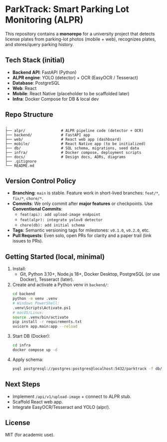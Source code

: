 # ParkTrack: Smart Parking Lot Monitoring (ALPR)

This repository contains a **monorepo** for a university project that detects license plates from parking-lot photos (mobile + web), recognizes plates, and stores/query parking history.

## Tech Stack (initial)
- **Backend API**: FastAPI (Python)
- **ALPR engine**: YOLO (detector) + OCR (EasyOCR / Tesseract)
- **Database**: PostgreSQL
- **Web**: React
- **Mobile**: React Native (placeholder to be scaffolded later)
- **Infra**: Docker Compose for DB & local dev

## Repo Structure
```
.
├── alpr/                # ALPR pipeline code (detector + OCR)
├── backend/             # FastAPI app
├── web/                 # React web app (dashboard)
├── mobile/              # React Native app (to be initialized)
├── db/                  # SQL schema, migrations, seed data
├── infra/               # Docker compose, deployment scripts
├── docs/                # Design docs, ADRs, diagrams
├── .gitignore
└── README.md
```

## Version Control Policy
- **Branching**: `main` is stable. Feature work in short-lived branches: `feat/*`, `fix/*`, `chore/*`.
- **Commits**: We only commit after **major features** or checkpoints. Use **Conventional Commits**:
  - `feat(api): add upload-image endpoint`
  - `feat(alpr): integrate yolov8 detector`
  - `chore(db): add initial schema`
- **Tags**: Semantic versioning tags for milestones: `v0.1.0`, `v0.2.0`, etc.
- **Pull Requests**: Even solo, open PRs for clarity and a paper trail (link issues to PRs).

## Getting Started (local, minimal)
1) Install:
   - Git, Python 3.10+, Node.js 18+, Docker Desktop, PostgreSQL (or use Docker), Tesseract (later).
2) Create and activate a Python venv in `backend/`:
   ```bash
   cd backend
   python -m venv .venv
   # Windows PowerShell:
   .venv\Scripts\Activate.ps1
   # macOS/Linux:
   source .venv/bin/activate
   pip install -r requirements.txt
   uvicorn app.main:app --reload
   ```
3) Start DB (Docker):
   ```bash
   cd infra
   docker compose up -d
   ```
4) Apply schema:
   ```bash
   psql postgresql://postgres:postgres@localhost:5432/parktrack -f db/schema.sql
   ```

## Next Steps
- Implement `/api/v1/upload-image` + connect to ALPR stub.
- Scaffold React web app.
- Integrate EasyOCR/Tesseract and YOLO (alpr/).

## License
MIT (for academic use).
